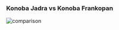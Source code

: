 ### Konoba Jadra vs Konoba Frankopan

<img style="justify-content: center;" src="https://i.imgur.com/NtqxnIR.jpeg" alt="comparison" />
